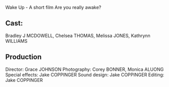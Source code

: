 Wake Up - A short film
Are you really awake?

## Cast:
Bradley J MCDOWELL, Chelsea THOMAS, Melissa JONES, Kathrynn WILLIAMS

## Production
Director: Grace JOHNSON
Photography: Corey BONNER, Monica ALUONG
Special effects: Jake COPPINGER
Sound design: Jake COPPINGER
Editing: Jake COPPINGER
